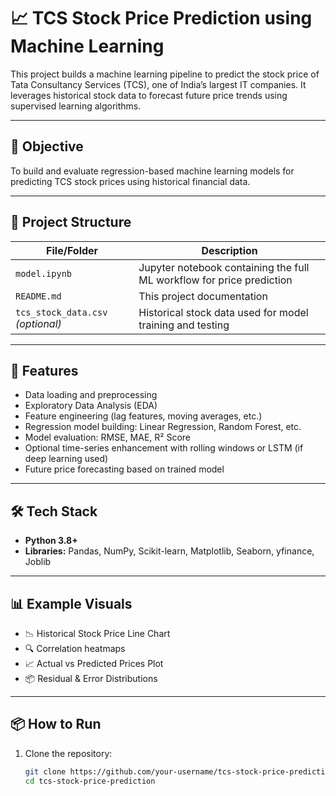 # 📈 TCS Stock Price Prediction using Machine Learning

This project builds a machine learning pipeline to predict the stock price of Tata Consultancy Services (TCS), one of India’s largest IT companies. It leverages historical stock data to forecast future price trends using supervised learning algorithms.

---

## 🎯 Objective

To build and evaluate regression-based machine learning models for predicting TCS stock prices using historical financial data.

---

## 📁 Project Structure

| File/Folder       | Description |
|-------------------|-------------|
| `model.ipynb`     | Jupyter notebook containing the full ML workflow for price prediction |
| `README.md`       | This project documentation |
| `tcs_stock_data.csv` *(optional)* | Historical stock data used for model training and testing |

---

## 🚀 Features

- Data loading and preprocessing
- Exploratory Data Analysis (EDA)
- Feature engineering (lag features, moving averages, etc.)
- Regression model building: Linear Regression, Random Forest, etc.
- Model evaluation: RMSE, MAE, R² Score
- Optional time-series enhancement with rolling windows or LSTM (if deep learning used)
- Future price forecasting based on trained model

---

## 🛠️ Tech Stack

- **Python 3.8+**
- **Libraries:** Pandas, NumPy, Scikit-learn, Matplotlib, Seaborn, yfinance, Joblib

---

## 📊 Example Visuals

- 📉 Historical Stock Price Line Chart  
- 🔍 Correlation heatmaps  
- 📈 Actual vs Predicted Prices Plot  
- 📦 Residual & Error Distributions

---

## 📦 How to Run

1. Clone the repository:
   ```bash
   git clone https://github.com/your-username/tcs-stock-price-prediction.git
   cd tcs-stock-price-prediction
